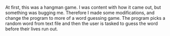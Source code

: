 At first, this was a hangman game. I was content with how it came out, but something was bugging me. Therefore I made some
modifications, and change the program to more of a word guessing game. The program picks a random word from text file and then
the user is tasked to guess the word before their lives run out. 
